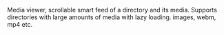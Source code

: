 Media viewer, scrollable smart feed of a directory and its media.
Supports directories with large amounts of media with lazy loading.
images, webm, mp4 etc.
